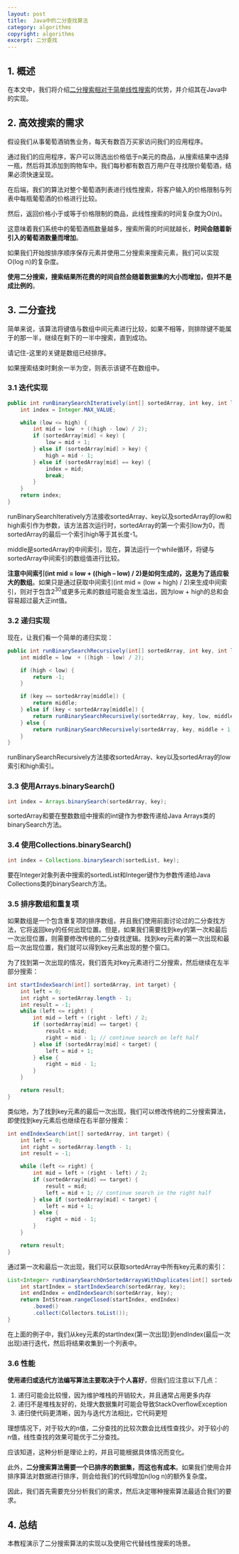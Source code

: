 ```yaml
---
layout: post
title:  Java中的二分查找算法
category: algorithms
copyright: algorithms
excerpt: 二分查找
---
```


## 1. 概述

在本文中，我们将介绍[二分搜索相对于简单线性搜索](https://www.baeldung.com/cs/linear-search-vs-binary-search)的优势，并介绍其在Java中的实现。

## 2. 高效搜索的需求

假设我们从事葡萄酒销售业务，每天有数百万买家访问我们的应用程序。

通过我们的应用程序，客户可以筛选出价格低于n美元的商品，从搜索结果中选择一瓶，然后将其添加到购物车中。我们每秒都有数百万用户在寻找限价葡萄酒，结果必须快速呈现。

在后端，我们的算法对整个葡萄酒列表进行线性搜索，将客户输入的价格限制与列表中每瓶葡萄酒的价格进行比较。

然后，返回价格小于或等于价格限制的商品，此线性搜索的时间复杂度为O(n)。

这意味着我们系统中的葡萄酒瓶数量越多，搜索所需的时间就越长，**时间会随着新引入的葡萄酒数量而增加**。

如果我们开始按排序顺序保存元素并使用二分搜索来搜索元素，我们可以实现O(log n)的复杂度。

**使用二分搜索，搜索结果所花费的时间自然会随着数据集的大小而增加，但并不是成比例的**。

## 3. 二分查找

简单来说，该算法将键值与数组中间元素进行比较，如果不相等，则排除键不能属于的那一半，继续在剩下的一半中搜索，直到成功。

请记住-这里的关键是数组已经排序。

如果搜索结束时剩余一半为空，则表示该键不在数组中。

### 3.1 迭代实现
```java
public int runBinarySearchIteratively(int[] sortedArray, int key, int low, int high) {
    int index = Integer.MAX_VALUE;

    while (low <= high) {
        int mid = low  + ((high - low) / 2);
        if (sortedArray[mid] < key) {
            low = mid + 1;
        } else if (sortedArray[mid] > key) {
            high = mid - 1;
        } else if (sortedArray[mid] == key) {
            index = mid;
            break;
        }
    }
    return index;
}
```

runBinarySearchIteratively方法接收sortedArray、key以及sortedArray的low和high索引作为参数，该方法首次运行时，sortedArray的第一个索引low为0，而sortedArray的最后一个索引high等于其长度-1。

middle是sortedArray的中间索引，现在，算法运行一个while循环，将键与sortedArray中间索引的数组值进行比较。

**注意中间索引(int mid = low + ((high – low) / 2)是如何生成的，这是为了适应极大的数组**。如果只是通过获取中间索引(int mid = (low + high) / 2)来生成中间索引，则对于包含2<sup>30</sup>或更多元素的数组可能会发生溢出，因为low + high的总和会容易超过最大正int值。

### 3.2 递归实现

现在，让我们看一个简单的递归实现：

```java
public int runBinarySearchRecursively(int[] sortedArray, int key, int low, int high) {
    int middle = low  + ((high - low) / 2);

    if (high < low) {
        return -1;
    }

    if (key == sortedArray[middle]) {
        return middle;
    } else if (key < sortedArray[middle]) {
        return runBinarySearchRecursively(sortedArray, key, low, middle - 1);
    } else {
        return runBinarySearchRecursively(sortedArray, key, middle + 1, high);
    }
}
```

runBinarySearchRecursively方法接收sortedArray、key以及sortedArray的low索引和high索引。

### 3.3 使用Arrays.binarySearch()
```java
int index = Arrays.binarySearch(sortedArray, key);
```

sortedArray和要在整数数组中搜索的int键作为参数传递给Java Arrays类的binarySearch方法。

### 3.4 使用Collections.binarySearch()
```java
int index = Collections.binarySearch(sortedList, key);
```

要在Integer对象列表中搜索的sortedList和Integer键作为参数传递给Java Collections类的binarySearch方法。

### 3.5  排序数组和重复项

如果数组是一个包含重复项的排序数组，并且我们使用前面讨论过的二分查找方法，它将返回key的任何出现位置。但是，如果我们需要找到key的第一次和最后一次出现位置，则需要修改传统的二分查找逻辑。找到key元素的第一次出现和最后一次出现位置，我们就可以得到key元素出现的整个窗口。

为了找到第一次出现的情况，我们首先对key元素进行二分搜索，然后继续在左半部分搜索：

```java
int startIndexSearch(int[] sortedArray, int target) {
    int left = 0;
    int right = sortedArray.length - 1;
    int result = -1;
    while (left <= right) {
        int mid = left + (right - left) / 2;
        if (sortedArray[mid] == target) {
            result = mid;
            right = mid - 1; // continue search on left half
        } else if (sortedArray[mid] < target) {
            left = mid + 1;
        } else {
            right = mid - 1;
        }
    }

    return result;
}
```

类似地，为了找到key元素的最后一次出现，我们可以修改传统的二分搜索算法，即使找到key元素后也继续在右半部分搜索：
```java
int endIndexSearch(int[] sortedArray, int target) {
    int left = 0;
    int right = sortedArray.length - 1;
    int result = -1;

    while (left <= right) {
        int mid = left + (right - left) / 2;
        if (sortedArray[mid] == target) {
            result = mid;
            left = mid + 1; // continue search in the right half
        } else if (sortedArray[mid] < target) {
            left = mid + 1;
        } else {
            right = mid - 1;
        }
    }

    return result;
}
```

通过第一次和最后一次出现，我们可以获取sortedArray中所有key元素的索引：
```java
List<Integer> runBinarySearchOnSortedArraysWithDuplicates(int[] sortedArray, Integer key) {
    int startIndex = startIndexSearch(sortedArray, key);
    int endIndex = endIndexSearch(sortedArray, key);
    return IntStream.rangeClosed(startIndex, endIndex)
        .boxed()
        .collect(Collectors.toList());
}
```

在上面的例子中，我们从key元素的startIndex(第一次出现)到endIndex(最后一次出现)进行迭代，然后将结果收集到一个列表中。

### 3.6 性能

**使用递归或迭代方法编写算法主要取决于个人喜好**，但我们应注意以下几点：

1. 递归可能会比较慢，因为维护堆栈的开销较大，并且通常占用更多内存
2. 递归不是堆栈友好的，处理大数据集时可能会导致StackOverflowException
3. 递归使代码更清晰，因为与迭代方法相比，它代码更短

理想情况下，对于较大的n值，二分查找的比较次数会比线性查找少。对于较小的n值，线性查找的效果可能优于二分查找。

应该知道，这种分析是理论上的，并且可能根据具体情况而变化。

此外，**二分搜索算法需要一个已排序的数据集，而这也有成本**。如果我们使用合并排序算法对数据进行排序，则会给我们的代码增加n(log n)的额外复杂度。

因此，我们首先需要充分分析我们的需求，然后决定哪种搜索算法最适合我们的要求。

## 4. 总结

本教程演示了二分搜索算法的实现以及使用它代替线性搜索的场景。